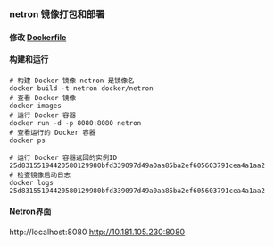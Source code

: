 ### netron 镜像打包和部署

#### 修改 [Dockerfile](Dockerfile)

#### 构建和运行
```shell
# 构建 Docker 镜像 netron 是镜像名
docker build -t netron docker/netron
# 查看 Docker 镜像 
docker images
# 运行 Docker 容器
docker run -d -p 8080:8080 netron
# 查看运行的 Docker 容器
docker ps
```
```shell
# 运行 Docker 容器返回的实例ID 25d83155194420580129980bfd339097d49a0aa85ba2ef605603791cea4a1aa2
# 检查镜像启动日志
docker logs 25d83155194420580129980bfd339097d49a0aa85ba2ef605603791cea4a1aa2

```

#### Netron界面
http://localhost:8080
http://10.181.105.230:8080